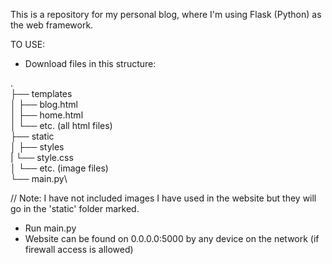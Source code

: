 This is a repository for my personal blog, where I'm using Flask (Python) as the web framework.

TO USE:
* Download files in this structure:

.\
├── templates\
│   ├── blog.html\
│   ├── home.html\
│   └── etc. (all html files)\
├── static\
│   ├── styles\
|				└── style.css\
│   └── etc. (image files)\
└── main.py\

// Note: I have not included images I have used in the website but they will go in the 'static' folder marked.

* Run main.py
* Website can be found on 0.0.0.0:5000 by any device on the network (if firewall access is allowed)
